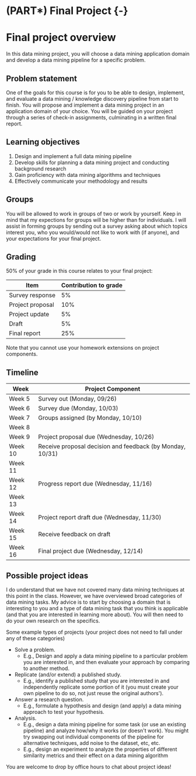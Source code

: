 # (PART\*) Final Project {-}

# Final project overview

In this data mining project, you will choose a data mining application domain and develop a data mining pipeline for a specific problem.

## Problem statement

One of the goals for this course is for you to be able to design, implement, and evaluate a data mining / knowledge discovery pipeline from start to finish.
You will propose and implement a data mining project in an application domain of your choice.
You will be guided on your project through a series of check-in assignments, culminating in a written final report.

## Learning objectives

1. Design and implement a full data mining pipeline
2. Develop skills for planning a data mining project and conducting background research
3. Gain proficiency with data mining algorithms and techniques
4. Effectively communicate your methodology and results

## Groups

You will be allowed to work in groups of two or work by yourself.
Keep in mind that my expections for groups will be higher than for individuals.
I will assist in forming groups by sending out a survey asking about which topics interest you, who you would/would not like to work with (if anyone), and your expectations for your final project.

## Grading

50% of your grade in this course relates to your final project:

| Item | Contribution to grade |
| --- | --- |
| Survey response | 5% |
| Project proposal | 10% |
| Project update | 5% |
| Draft | 5% |
| Final report | 25% |

Note that you cannot use your homework extensions on project components.

## Timeline

| Week    | Project Component |
| ---     | --- |
| Week 5 | Survey out (Monday, 09/26) |
| Week 6 | Survey due (Monday, 10/03) |
| Week 7  | Groups assigned (by Monday, 10/10) |
| Week 8  |  |
| Week 9  | Project proposal due (Wednesday, 10/26) |
| Week 10 | Receive proposal decision and feedback (by Monday, 10/31) |
| Week 11 | |
| Week 12 | Progress report due (Wednesday, 11/16) |
| Week 13 |  |
| Week 14 | Project report draft due (Wednesday, 11/30) |
| Week 15 | Receive feedback on draft |
| Week 16 | Final project due (Wednesday, 12/14) |

## Possible project ideas

I do understand that we have not covered many data mining techniques at this point in the class.
However, we have overviewed broad categories of data mining tasks.
My advice is to start by choosing a domain that is interesting to you and a type of data mining task that you think is applicable (and that you are interested in learning more about). You will then need to do your own research on the specifics.

Some example types of projects (your project does not need to fall under any of these categories)

- Solve a problem.
  - E.g., Design and apply a data mining pipeline to a particular problem you are interested in, and then evaluate your approach by comparing to another method.
- Replicate (and/or extend) a published study.
  - E.g., identify a published study that you are interested in and independently replicate some portion of it (you must create your own pipeline to do so, not just reuse the original authors').
- Answer a research question.
  - E.g., formulate a hypothesis and design (and apply) a data mining approach to test your hypothesis.
- Analysis.
  - E.g., design a data mining pipeline for some task (or use an existing pipeline) and analyze how/why it works (or doesn't work). You might try swapping out individual components of the pipeline for alternative techniques, add noise to the dataset, etc, etc.
  - E.g., design an experiment to analyze the properties of different similarity metrics and their effect on a data mining algorithm

You are welcome to drop by office hours to chat about project ideas!
